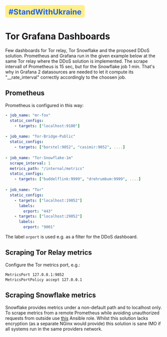 [![StandWithUkraine](https://raw.githubusercontent.com/vshymanskyy/StandWithUkraine/main/badges/StandWithUkraine.svg)](https://github.com/vshymanskyy/StandWithUkraine/blob/main/docs/README.md)

# Tor Grafana Dashboards

Few dashboards for Tor relay, Tor Snowflake and the proposed DDoS solution.
Prometheus and Grafana run in the given example below at the same Tor relay where the DDoS solution is implemented.
The scrape intervall of Prometheus is 15 sec, but for the Snowflake job 1 min.
That's why in Grafana 2 datasources are needed to let it compute its "\_\_rate_interval" correctly accordingly to the choosen job.

## Prometheus

Prometheus is configured in this way:

```yaml
- job_name: "mr-fox"
  static_configs:
    - targets: ["localhost:9100"]

- job_name: "Tor-Bridge-Public"
  static_configs:
    - targets: ["borstel:9052", "casimir:9052", ....]

- job_name: "Tor-Snowflake-1m"
  scrape_interval: 1
  metrics_path: "/internal/metrics"
  static_configs:
    - targets: ["buddelflink:9999", "drehrumbum:9999", ....]

- job_name: "Tor"
  static_configs:
    - targets: ["localhost:19052"]
      labels:
        orport: "443"
    - targets: ["localhost:29052"]
      labels:
        orport: "9001"
```

The label `orport` is used e.g. as a filter for the DDoS dashboard.

## Scraping Tor Relay metrics

Configure the Tor metrics port, e.g.:

```config
MetricsPort 127.0.0.1:9052
MetricsPortPolicy accept 127.0.0.1
```

## Scraping Snowflake metrics

Snowflake provides metrics under a non-default path and to localhost only.
To scrape metrics from a remote Prometheus while avoiding unauthorized requests from outside
use [this](https://github.com/toralf/tor-relays/blob/main/playbooks/roles/setup-snowflake/tasks/firewall.yaml#L10) Ansible role.
Whilst this solution lacks encryption (as a separate NGinx would provide) this solution is sane IMO if all systems run in the same providers network.
